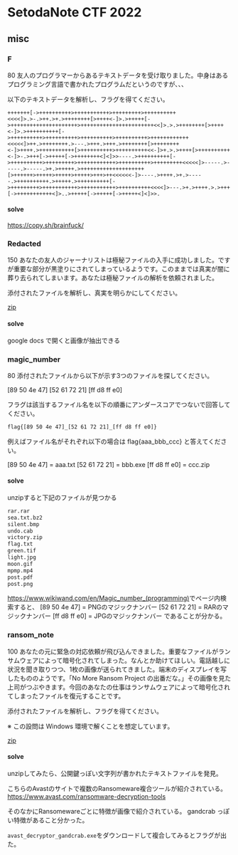 # SetodaNote CTF 2022

## misc

### F

80
友人のプログラマーからあるテキストデータを受け取りました。中身はあるプログラミング言語で書かれたプログラムだというのですが、、、

以下のテキストデータを解析し、フラグを得てください。

```brainfuck
+++++++[->++++++++++>+++++++++++>+++++++++>++++++++++<<<<]>.>-.>++.>+.>++++++++[>++++<-]>.>+++++[->+++++++++++++++++++++>+++++++++++++++++++++++<<]>.>.>++++++++[>++++<-]>.>++++++++++[->++++++++++>++++++++++>++++++++++>++++++++++>++++++++++++<<<<<]>++.>++++++++.>---.>+++.>+++.>++++++++[>++++++++<-]>++++.>+++++++++++[>++++++++++>++++++++++<<-]>+.>.>++++[>++++++++++<-]>-.>+++[->+++++[->++++++++<]<]>>----.>++++++++++[->++++++++++>+++++++++>++++++++++++>++++++++++>+++++++++<<<<<]>-----.>-----.>-----.>+.>+++++.>++++++++++++++++++++[>++++++>+++++>+++++>+++++>+++>++<<<<<<-]>----.>++++.>+.>-----.>++++++++++.>+++++.>++++++++++[->+++++++++>+++++++++++>+++++++++++>++++++++++<<<<]>---.>+.>++++.>.>+++[->+++++++++++<]>..>+++++[->+++++[->+++++<]<]>>.
```

#### solve

<https://copy.sh/brainfuck/>

### Redacted

150
あなたの友人のジャーナリストは極秘ファイルの入手に成功しました。ですが重要な部分が黒塗りにされてしまっているようです。このままでは真実が闇に葬り去られてしまいます。あなたは極秘ファイルの解析を依頼されました。

添付されたファイルを解析し、真実を明らかにしてください。

[zip](redacted_37857eaa5bedd7b4715965b7db4d53196d60b854.zip)

#### solve

google docs で開くと画像が抽出できる

### magic_number

80
添付されたファイルから以下が示す3つのファイルを探してください。

[89 50 4e 47]
[52 61 72 21]
[ff d8 ff e0]

フラグは該当するファイル名を以下の順番にアンダースコアでつないで回答してください。

```bash
flag{[89 50 4e 47]_[52 61 72 21]_[ff d8 ff e0]}
```

例えばファイル名がそれぞれ以下の場合は flag{aaa_bbb_ccc} と答えてください。

[89 50 4e 47] = aaa.txt
[52 61 72 21] = bbb.exe
[ff d8 ff e0] = ccc.zip

#### solve

unzipすると下記のファイルが見つかる

```bash
rar.rar
sea.txt.bz2
silent.bmp
undo.cab
victory.zip
flag.txt
green.tif
light.jpg
moon.gif
mpmp.mp4
post.pdf
post.png
```

<https://www.wikiwand.com/en/Magic_number_(programming)>でページ内検索すると、
[89 50 4e 47] = PNGのマジックナンバー
[52 61 72 21] = RARのマジックナンバー
[ff d8 ff e0] = JPGのマジックナンバー
であることが分かる。

### ransom_note

100
あなたの元に緊急の対応依頼が飛び込んできました。重要なファイルがランサムウェアによって暗号化されてしまった。なんとか助けてほしい。電話越しに状況を聞き取りつつ、1枚の画像が送られてきました。端末のディスプレイを写したもののようです。「No More Ransom Project の出番だな。」その画像を見た上司がつぶやきます。今回のあなたの仕事はランサムウェアによって暗号化されてしまったファイルを復元することです。

添付されたファイルを解析し、フラグを得てください。

※ この設問は Windows 環境で解くことを想定しています。

[zip](ransom_note_28fc5d9aca7665b120dcd52c01e5e16514076160.zip)

#### solve

unzipしてみたら、公開鍵っぽい文字列が書かれたテキストファイルを発見。

こちらのAvastのサイトで複数のRansomeware複合ツールが紹介されている。
<https://www.avast.com/ransomware-decryption-tools>

そのなかにRansomewareごとに特徴が画像で紹介されている。
gandcrab っぽい特徴があること分かった。

`avast_decryptor_gandcrab.exe`をダウンロードして複合してみるとフラグが出た。
